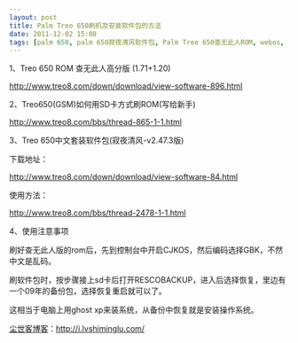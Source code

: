 ```yaml
---
layout: post
title: Palm Treo 650刷机及安装软件包的方法
date: 2011-12-02 15:08
tags: [palm 650, palm 650寂夜清风软件包, Palm Treo 650查无此人ROM, webos, 刷机, 电脑网络]
---
```

1、Treo 650 ROM 查无此人高分版 (1.71+1.20)

<a href="http://www.treo8.com/down/download/view-software-896.html" target="_blank">http://www.treo8.com/down/download/view-software-896.html</a>

2、Treo650(GSM)如何用SD卡方式刷ROM(写给新手)

<a href="http://www.treo8.com/bbs/thread-865-1-1.html" target="_blank">http://www.treo8.com/bbs/thread-865-1-1.html</a>

3、Treo 650中文套装软件包(寂夜清风-v2.47.3版)

下载地址：

<a href="http://www.treo8.com/down/download/view-software-84.html" target="_blank">http://www.treo8.com/down/download/view-software-84.html</a>

使用方法：

<a href="http://www.treo8.com/bbs/thread-2478-1-1.html" target="_blank">http://www.treo8.com/bbs/thread-2478-1-1.html</a>

4、使用注意事项

刷好查无此人版的rom后，先到控制台中开启CJKOS，然后编码选择GBK，不然中文是乱码。

刷软件包时，按步骤接上sd卡后打开RESCOBACKUP，进入后选择恢复，里边有一个09年的备份包，选择恢复重启就可以了。

这相当于电脑上用ghost xp来装系统，从备份中恢复就是安装操作系统。

<a href="http://i.lvshiminglu.com/">尘世客博客</a>：<a href="http://i.lvshiminglu.com/">http://i.lvshiminglu.com/</a>

